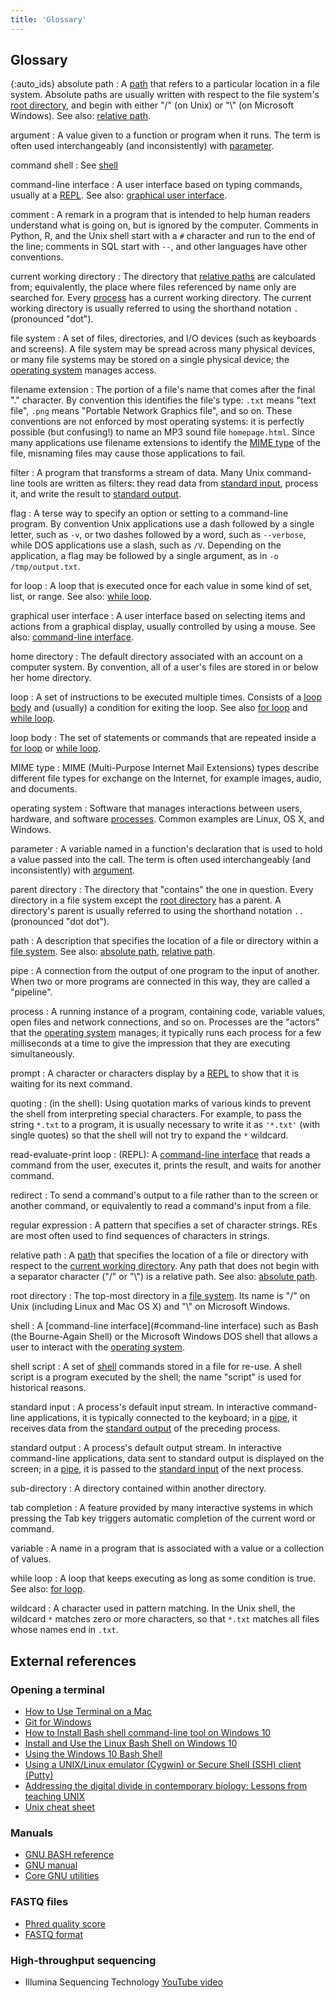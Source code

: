 ```yaml
---
title: 'Glossary'
---
```


## Glossary

{:auto\_ids}
absolute path
:   A [path](#path) that refers to a particular location in a file system.
Absolute paths are usually written with respect to the file system's
[root directory](#root-directory),
and begin with either "/" (on Unix) or "\\" (on Microsoft Windows).
See also: [relative path](#relative-path).

argument
:   A value given to a function or program when it runs.
The term is often used interchangeably (and inconsistently) with [parameter](#parameter).

command shell
:   See [shell](#shell)

command-line interface
:   A user interface based on typing commands,
usually at a [REPL](#read-evaluate-print-loop).
See also: [graphical user interface](#graphical-user-interface).

comment
:   A remark in a program that is intended to help human readers understand what is going on,
but is ignored by the computer.
Comments in Python, R, and the Unix shell start with a `#` character and run to the end of the line;
comments in SQL start with `--`,
and other languages have other conventions.

current working directory
:   The directory that [relative paths](#relative-path) are calculated from;
equivalently,
the place where files referenced by name only are searched for.
Every [process](#process) has a current working directory.
The current working directory is usually referred to using the shorthand notation `.` (pronounced "dot").

file system
:   A set of files, directories, and I/O devices (such as keyboards and screens).
A file system may be spread across many physical devices,
or many file systems may be stored on a single physical device;
the [operating system](#operating-system) manages access.

filename extension
:   The portion of a file's name that comes after the final "." character.
By convention this identifies the file's type:
`.txt` means "text file", `.png` means "Portable Network Graphics file",
and so on. These conventions are not enforced by most operating systems:
it is perfectly possible (but confusing!) to name an MP3 sound file `homepage.html`.
Since many applications use filename extensions to identify the [MIME type](#mime-type) of the file,
misnaming files may cause those applications to fail.

filter
:   A program that transforms a stream of data.
Many Unix command-line tools are written as filters:
they read data from [standard input](#standard-input),
process it, and write the result to [standard output](#standard-output).

flag
:   A terse way to specify an option or setting to a command-line program.
By convention Unix applications use a dash followed by a single letter,
such as `-v`, or two dashes followed by a word, such as `--verbose`,
while DOS applications use a slash, such as `/V`.
Depending on the application, a flag may be followed by a single argument, as in `-o /tmp/output.txt`.

for loop
:   A loop that is executed once for each value in some kind of set, list, or range.
See also: [while loop](#while-loop).

graphical user interface
:   A user interface based on selecting items and actions from a graphical display,
usually controlled by using a mouse.
See also: [command-line interface](#command-line-interface).

home directory
:   The default directory associated with an account on a computer system.
By convention, all of a user's files are stored in or below her home directory.

loop
:   A set of instructions to be executed multiple times. Consists of a [loop body](#loop-body) and (usually) a
condition for exiting the loop. See also [for loop](#for-loop) and [while loop](#while-loop).

loop body
:   The set of statements or commands that are repeated inside a [for loop](#for-loop)
or [while loop](#while-loop).

MIME type
:   MIME (Multi-Purpose Internet Mail Extensions) types describe different file types for exchange on the Internet,
for example images, audio, and documents.

operating system
:   Software that manages interactions between users, hardware, and software [processes](#process). Common
examples are Linux, OS X, and Windows.

parameter
:   A variable named in a function's declaration that is used to hold a value passed into the call.
The term is often used interchangeably (and inconsistently) with [argument](#argument).

parent directory
:   The directory that "contains" the one in question.
Every directory in a file system except the [root directory](#root-directory) has a parent.
A directory's parent is usually referred to using the shorthand notation `..` (pronounced "dot dot").

path
:   A description that specifies the location of a file or directory within a [file system](#file-system).
See also: [absolute path](#absolute-path), [relative path](#relative-path).

pipe
:   A connection from the output of one program to the input of another.
When two or more programs are connected in this way, they are called a "pipeline".

process
:   A running instance of a program, containing code, variable values,
open files and network connections, and so on.
Processes are the "actors" that the [operating system](#operating-system) manages;
it typically runs each process for a few milliseconds at a time
to give the impression that they are executing simultaneously.

prompt
:   A character or characters display by a [REPL](#read-evaluate-print-loop) to show that
it is waiting for its next command.

quoting
:   (in the shell):
Using quotation marks of various kinds to prevent the shell from interpreting special characters.
For example, to pass the string `*.txt` to a program,
it is usually necessary to write it as `'*.txt'` (with single quotes)
so that the shell will not try to expand the `*` wildcard.

read-evaluate-print loop
:   (REPL): A [command-line interface](#command-line-interface) that reads a command from the user,
executes it, prints the result, and waits for another command.

redirect
:   To send a command's output to a file rather than to the screen or another command,
or equivalently to read a command's input from a file.

regular expression
:   A pattern that specifies a set of character strings.
REs are most often used to find sequences of characters in strings.

relative path
:   A [path](#path) that specifies the location of a file or directory
with respect to the [current working directory](#current-working-directory).
Any path that does not begin with a separator character ("/" or "\\") is a relative path.
See also: [absolute path](#absolute-path).

root directory
:   The top-most directory in a [file system](#file-system).
Its name is "/" on Unix (including Linux and Mac OS X) and "\\" on Microsoft Windows.

shell
:   A [command-line interface](#command-line interface) such as Bash (the Bourne-Again Shell)
or the Microsoft Windows DOS shell
that allows a user to interact with the [operating system](#operating-system).

shell script
:   A set of [shell](#shell) commands stored in a file for re-use.
A shell script is a program executed by the shell;
the name "script" is used for historical reasons.

standard input
:   A process's default input stream.
In interactive command-line applications,
it is typically connected to the keyboard;
in a [pipe](#pipe),
it receives data from the [standard output](#standard-output) of the preceding process.

standard output
:   A process's default output stream.
In interactive command-line applications,
data sent to standard output is displayed on the screen;
in a [pipe](#pipe),
it is passed to the [standard input](#standard-input) of the next process.

sub-directory
:   A directory contained within another directory.

tab completion
:   A feature provided by many interactive systems in which
pressing the Tab key triggers automatic completion of the current word or command.

variable
:   A name in a program that is associated with a value or a collection of values.

while loop
:   A loop that keeps executing as long as some condition is true.
See also: [for loop](#for-loop).

wildcard
:   A character used in pattern matching.
In the Unix shell,
the wildcard `*` matches zero or more characters,
so that `*.txt` matches all files whose names end in `.txt`.

## External references

### Opening a terminal

- [How to Use Terminal on a Mac](https://www.macworld.co.uk/feature/mac-software/how-use-terminal-on-mac-3608274/)
- [Git for Windows](https://git-for-windows.github.io/)
- [How to Install Bash shell command-line tool on Windows 10](https://www.windowscentral.com/how-install-bash-shell-command-line-windows-10)
- [Install and Use the Linux Bash Shell on Windows 10](https://www.howtogeek.com/249966/how-to-install-and-use-the-linux-bash-shell-on-windows-10/)
- [Using the Windows 10 Bash Shell](https://www.howtogeek.com/265900/everything-you-can-do-with-windows-10s-new-bash-shell/)
- [Using a UNIX/Linux emulator (Cygwin) or Secure Shell (SSH) client (Putty)](https://faculty.smu.edu/reynolds/unixtut/windows.html)
- [Addressing the digital divide in contemporary biology: Lessons from teaching UNIX](https://www.biorxiv.org/content/early/2017/04/07/122424.full.pdf+html)
- [Unix cheat sheet](https://files.fosswire.com/2007/08/fwunixref.pdf)

### Manuals

- [GNU BASH reference](https://www.gnu.org/software/bash/manual/html_node/index.html)
- [GNU manual](https://www.gnu.org/manual/manual.html)
- [Core GNU utilities](https://www.gnu.org/software/coreutils/manual/coreutils.html)

### FASTQ files

- [Phred quality score](https://en.wikipedia.org/wiki/Phred_quality_score)
- [FASTQ format](https://en.wikipedia.org/wiki/FASTQ_format)

### High-throughput sequencing

- Illumina Sequencing Technology [YouTube video](https://www.youtube.com/watch?v=womKfikWlxM)


